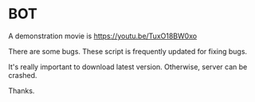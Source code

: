 # BOT
A demonstration movie is https://youtu.be/TuxO18BW0xo

There are some bugs. 
These script is frequently updated for fixing bugs.

It's really important to download latest version. Otherwise, server can be crashed.

Thanks.

